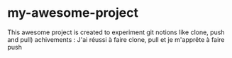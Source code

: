 # my-awesome-project
This awesome project is created to experiment git notions like clone, push and pull)
achivements : J'ai réussi à faire clone, pull et je m'apprête à faire push
